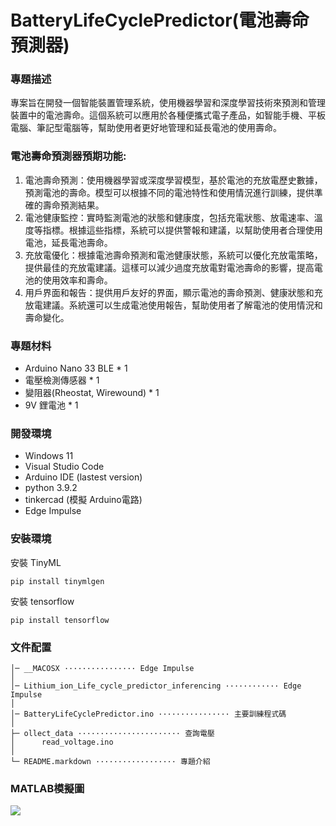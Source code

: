 # BatteryLifeCyclePredictor(電池壽命預測器)

### 專題描述
專案旨在開發一個智能裝置管理系統，使用機器學習和深度學習技術來預測和管理裝置中的電池壽命。這個系統可以應用於各種便攜式電子產品，如智能手機、平板電腦、筆記型電腦等，幫助使用者更好地管理和延長電池的使用壽命。

### 電池壽命預測器預期功能:
1. 電池壽命預測：使用機器學習或深度學習模型，基於電池的充放電歷史數據，預測電池的壽命。模型可以根據不同的電池特性和使用情況進行訓練，提供準確的壽命預測結果。
2. 電池健康監控：實時監測電池的狀態和健康度，包括充電狀態、放電速率、溫度等指標。根據這些指標，系統可以提供警報和建議，以幫助使用者合理使用電池，延長電池壽命。
3. 充放電優化：根據電池壽命預測和電池健康狀態，系統可以優化充放電策略，提供最佳的充放電建議。這樣可以減少過度充放電對電池壽命的影響，提高電池的使用效率和壽命。
4. 用戶界面和報告：提供用戶友好的界面，顯示電池的壽命預測、健康狀態和充放電建議。系統還可以生成電池使用報告，幫助使用者了解電池的使用情況和壽命變化。

### 專題材料
- Arduino Nano 33 BLE * 1
- 電壓檢測傳感器 * 1
- 變阻器(Rheostat, Wirewound) * 1
- 9V 鋰電池 * 1

### 開發環境
- Windows 11
- Visual Studio Code
- Arduino IDE (lastest version)
- python 3.9.2
- tinkercad (模擬 Arduino電路)
- Edge Impulse

### 安裝環境

安裝 TinyML
```shell
pip install tinymlgen
```
安裝 tensorflow
```shell
pip install tensorflow
```

### 文件配置

```
│─ __MACOSX ················ Edge Impulse
│
│─ Lithium_ion_Life_cycle_predictor_inferencing ············ Edge Impulse
│
│─ BatteryLifeCyclePredictor.ino ················ 主要訓練程式碼
│  
├─ ollect_data ······················· 查詢電壓
│      read_voltage.ino
│      
└─ README.markdown ·················· 專題介紹
```


### MATLAB模擬圖

![](https://hackmd.io/_uploads/HyL2HLDrh.png)
